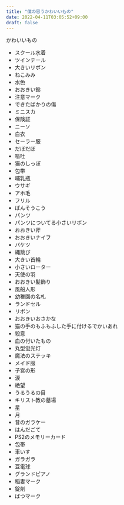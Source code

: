 ```yaml
---
title: "僕の思うかわいいもの"
date: 2022-04-11T03:05:52+09:00
draft: false
---
```


かわいいもの

- スクール水着
- ツインテール
- 大きいリボン
- ねこみみ
- 水色
- おおきい鈴
- 注意マーク
- できたばかりの傷
- ミニスカ
- 保険証
- ニーソ
- 白衣
- セーラー服
- だぼだぼ
- 嘔吐
- 猫のしっぽ
- 包帯
- 哺乳瓶
- ウサギ
- アホ毛
- フリル
- ばんそうこう
- パンツ
- パンツについてる小さいリボン
- おおきい斧
- おおきいナイフ
- バケツ
- 縄跳び
- 大きい首輪
- 小さいローター
- 天使の羽
- おおきい髪飾り
- 風船人形
- 幼稚園の名札
- ランドセル
- リボン
- おおきいおさかな
- 猫の手のもふもふした手に付けるでかいあれ
- 殺意
- 血の付いたもの
- 丸型蛍光灯
- 魔法のステッキ
- メイド服
- 子宮の形
- 涙
- 絶望
- うるうるの目
- キリスト教の墓場
- 星
- 月
- 昔のガラケー
- はんだごて
- PS2のメモリーカード
- 包帯
- 車いす
- ガラガラ
- 豆電球
- グランドピアノ
- 稲妻マーク
- 錠剤
- ばつマーク